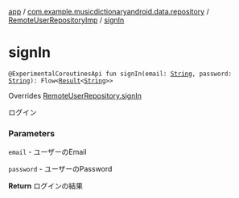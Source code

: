 [app](../../index.md) / [com.example.musicdictionaryandroid.data.repository](../index.md) / [RemoteUserRepositoryImp](index.md) / [signIn](./sign-in.md)

# signIn

`@ExperimentalCoroutinesApi fun signIn(email: `[`String`](https://kotlinlang.org/api/latest/jvm/stdlib/kotlin/-string/index.html)`, password: `[`String`](https://kotlinlang.org/api/latest/jvm/stdlib/kotlin/-string/index.html)`): Flow<`[`Result`](../../com.example.musicdictionaryandroid.domain.model.value/-result/index.md)`<`[`String`](https://kotlinlang.org/api/latest/jvm/stdlib/kotlin/-string/index.html)`>>`

Overrides [RemoteUserRepository.signIn](../-remote-user-repository/sign-in.md)

ログイン

### Parameters

`email` - ユーザーのEmail

`password` - ユーザーのPassword

**Return**
ログインの結果

